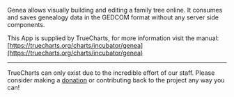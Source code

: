 Genea allows visually building and editing a family tree online. It consumes and saves genealogy data in the GEDCOM format without any server side components.

This App is supplied by TrueCharts, for more information visit the manual: [https://truecharts.org/charts/incubator/genea](https://truecharts.org/charts/incubator/genea)

---

TrueCharts can only exist due to the incredible effort of our staff.
Please consider making a [donation](https://truecharts.org/about/sponsor) or contributing back to the project any way you can!
